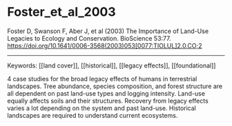 # Foster_et_al_2003

Foster D, Swanson F, Aber J, et al (2003) The Importance of Land-Use Legacies to Ecology and Conservation. BioScience 53:77. https://doi.org/10.1641/0006-3568(2003)053[0077:TIOLUL]2.0.CO;2

---

Keywords: [[land cover]], [[historical]], [[legacy effects]], [[foundational]]	 

4 case studies for the broad legacy effects of humans in terrestrial landscapes. Tree abundance, species composition, and forest structure are all dependent on past land-use types and logging intensity. Land-use equally affects soils and their structures. Recovery from legacy effects varies a lot depending on the system and past land-use. Historical landscapes are required to understand current ecosystems.
